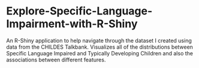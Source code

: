 # Explore-Specific-Language-Impairment-with-R-Shiny

An R-Shiny application to help navigate through the dataset I created using data from the CHILDES Talkbank. Visualizes all of the distributions between Specific Language Impaired and Typically Developing Children and also the associations between different features.
